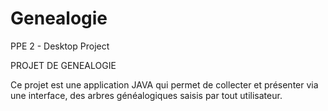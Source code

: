 # Genealogie
PPE 2 - Desktop Project 

PROJET DE GENEALOGIE 

Ce projet est une application JAVA qui permet de collecter et présenter via une interface, des arbres généalogiques saisis par tout utilisateur.
